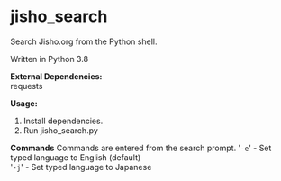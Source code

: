 # jisho_search
Search Jisho.org from the Python shell.


Written in Python 3.8  


**External Dependencies:**   
requests  


**Usage:**  
1. Install dependencies.
2. Run jisho_search.py


**Commands**
Commands are entered from the search prompt.
'`-e`' - Set typed language to English (default)  
'`-j`' - Set typed language to Japanese
